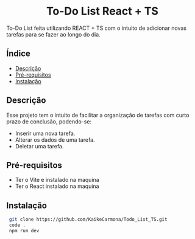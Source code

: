 <h1 align="center">To-Do List React + TS</h1>

To-Do List feita utilizando REACT + TS com o intuito de adicionar novas tarefas para se fazer ao longo do dia.

## Índice

- [Descrição](#descrição)
- [Pré-requisitos](#pré-requisitos)
- [Instalação](#instalação)

## Descrição 
Esse projeto tem o intuito de facilitar a organização de tarefas com curto prazo de conclusão, podendo-se: 
- Inserir uma nova tarefa.
- Alterar os dados de uma tarefa.
- Deletar uma tarefa.

## Pré-requisitos

 - Ter o Vite e instalado na maquina
 - Ter o React instalado na maquina


## Instalação
```bash
 git clone https://github.com/KaikeCarmona/Todo_List_TS.git
 code .
 npm run dev
```


